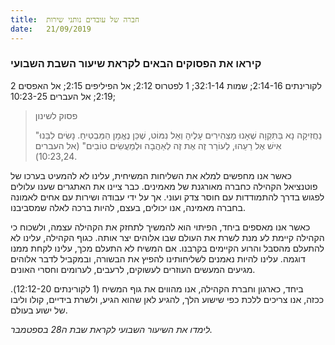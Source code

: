 ```yaml
---
title:  חברה של עובדים נותני שירות
date:   21/09/2019
---
```


### קיראו את הפסוקים הבאים לקראת שיעור השבת השבועי
2 לקורינתים 2:14-16; שמות 32:1-14; 1 לפטרוס 2:12; אל הפיליפים 2:15; אל האפסים 2:19; אל העברים 10:23-25; 

> <p>פסוק לשינון</p>
> "נַחֲזִיקָה נָא בַּתִּקְוָה שֶׁאָנוּ מַצְהִירִים עָלֶיהָ וְאַל נִמּוֹט, שֶׁכֵּן נֶאֱמָן הַמַּבְטִיחַ. נָשִׂים לִבֵּנוּ אִישׁ אֶל רֵעֵהוּ, לְעוֹרֵר זֶה אֶת זֶה לְאַהֲבָה וּלְמַעֲשִׂים טוֹבִים" (אל העברים 10:23,24). 

כאשר אנו מחפשים למלא את השליחות המשיחית, עלינו לא להמעיט בערכו של פוטנציאל הקהילה כחברה מאורגנת של מאמינים. כבר ציינו את האתגרים שענו עלולים לפגוש בדרך להתמודדות עם חוסר צדק ועוני. אך על ידי עבודה ושירות עם אחים לאמונה בחברה מאמינה, אנו יכולים, בעצם, להיות ברכה לאלה שמסביבנו. 

כאשר אנו מאספים ביחד, הפיתוי הוא להמשיך לתחזק את הקהילה עצמה, ולשכוח כי הקהילה קיימת לע מנת לשרת את העולם שבו אלוהים יצר אותה. כגוף הקהילה, עלינו לא להתעלם מהסבל והרוע הקיימים בקרבנו. אם המשיח לא התעלם מכך, עלינו לקחת ממנו דוגמה. עלינו להיות נאמנים לשליחותינו להפיץ את הבשורה, ובמקביל לדבר אלוהים מגיעים המעשים העוזרים לעשוקים, לרעבים, לערומים וחסרי האונים.

ביחד, כארגון וחברת הקהילה, אנו מהווים את גוף המשיח (1 לקורינתים 12:12-20). ככזה, אנו צריכים ללכת כפי שישוע הלך, להגיע לאן שהוא הגיע, ולשרת בידיים, קולו וליבו של ישוע בעולם. 

_לימדו את השיעור השבועי לקראת שבת ה28 בספטמבר._